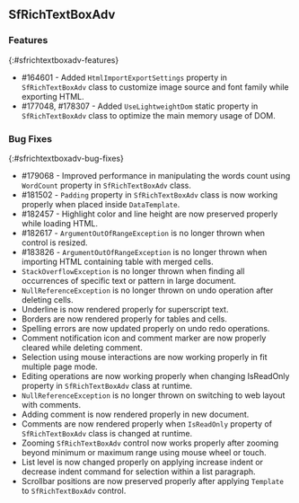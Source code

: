 ## SfRichTextBoxAdv

### Features
{:#sfrichtextboxadv-features}
* \#164601 - Added `HtmlImportExportSettings` property in `SfRichTextBoxAdv` class to customize image source and font family while exporting HTML.
* \#177048, \#178307 - Added `UseLightweightDom` static property in `SfRichTextBoxAdv` class to optimize the main memory usage of DOM.

### Bug Fixes
{:#sfrichtextboxadv-bug-fixes}
* \#179068 - Improved performance in manipulating the words count using `WordCount` property in `SfRichTextBoxAdv` class.
* \#181502 - `Padding` property in `SfRichTextBoxAdv` class is now working properly when placed inside `DataTemplate`.
* \#182457 - Highlight color and line height are now preserved properly while loading HTML.
* \#182617 - `ArgumentOutOfRangeException` is no longer thrown when control is resized.
* \#183826 - `ArgumentOutOfRangeException` is no longer thrown when importing HTML containing table with merged cells.
* `StackOverflowException` is no longer thrown when finding all occurrences of specific text or pattern in large document.
* `NullReferenceException` is no longer thrown on undo operation after deleting cells.
* Underline is now rendered properly for superscript text.
* Borders are now rendered properly for tables and cells.
* Spelling errors are now updated properly on undo redo operations.
* Comment notification icon and comment marker are now properly cleared while deleting comment.
* Selection using mouse interactions are now working properly in fit multiple page mode.
* Editing operations are now working properly when changing IsReadOnly property in `SfRichTextBoxAdv` class at runtime.
* `NullReferenceException` is no longer thrown on switching to web layout with comments.
* Adding comment is now rendered properly in new document.
* Comments are now rendered properly when `IsReadOnly` property of `SfRichTextBoxAdv` class is changed at runtime.
* Zooming `SfRichTextBoxAdv` control now works properly after zooming beyond minimum or maximum range using mouse wheel or touch.
* List level is now changed properly on applying increase indent or decrease indent command for selection within a list paragraph.
* Scrollbar positions are now preserved properly after applying `Template` to `SfRichTextBoxAdv` control.